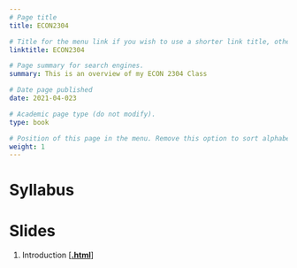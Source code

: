 ```yaml
---
# Page title
title: ECON2304

# Title for the menu link if you wish to use a shorter link title, otherwise remove this option.
linktitle: ECON2304

# Page summary for search engines.
summary: This is an overview of my ECON 2304 Class

# Date page published
date: 2021-04-023

# Academic page type (do not modify).
type: book

# Position of this page in the menu. Remove this option to sort alphabetically.
weight: 1
---
```


# Syllabus

# Slides

1. Introduction \[[**.html**](https://hhadah.github.io/MicroSlides/MyPresentations/intro/intro.html)\]
